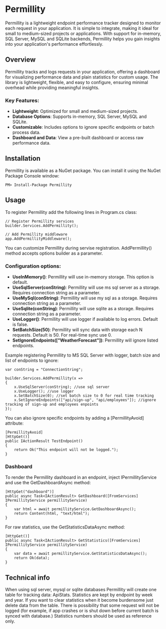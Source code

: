 # Permillity

Permillity is a lightweight endpoint performance tracker designed to monitor each request in your application. It is simple to integrate, making it ideal for small to medium-sized projects or applications. With support for in-memory, SQL Server, MySQL and SQLite backends, Permillity helps you gain insights into your application's performance effortlessly.

## Overview

Permillity tracks and logs requests in your application, offering a dashboard for visualizing performance data and plain statistics for custom usage. The library is lightweight, flexible, and easy to configure, ensuring minimal overhead while providing meaningful insights.

### Key Features:
- **Lightweight**: Optimized for small and medium-sized projects.
- **Database Options**: Supports in-memory, SQL Server, MySQL and SQLite.
- **Customizable**: Includes options to ignore specific endpoints or batch process data.
- **Dashboard and Data**: View a pre-built dashboard or access raw performance data.


## Installation

Permillity is available as a NuGet package. You can install it using the NuGet Package Console window:

```
PM> Install-Package Permillity
```

## Usage

To register Permillity add the following lines in Program.cs class:

```
// Register Permillity services
builder.Services.AddPermillity();
```

```
// Add Permillity middleware
app.AddPermillityMiddleware();
```

You can customize Permillity during servise registration. AddPermillity() method accepts options builder as a parameter.

### Configuration options:
- **UseInMemory()**: Permillity will use in-memory storage. This option is default.
- **UseSqlServer(conString)**: Permillity will use ms sql server as a storage. Requires connection string as a parameter.
- **UseMySql(conString)**: Permillity will use my sql as a storage. Requires connection string as a parameter.
- **UseSqlite(conString)**: Permillity will use sqlite as a storage. Requires connection string as a parameter.
- **UseLogger()**: Permillity will use logger if available to log errors. Default is false.
- **SetBatchSize(50)**: Permillity will sync data with storage each N requests. Default is 50. For real-time sync use 0.
- **SetIgnoreEndpoints(["WeatherForecast"])**: Permillity will ignore listed endpoints.

Example registering Permillity to MS SQL Server with logger, batch size and list of endpoints to ignore:

```
var conString = "ConnectionString";

builder.Services.AddPermillity(x =>
{
    x.UseSqlServer(conString); //use sql server 
    x.UseLogger(); //use logger
    x.SetBatchSize(0); //set batch size to 0 for real time tracking
    x.SetIgnoreEndpoints(["api/sign-up", "api/employees"]); //ignore tracking of sign-up and employees enpoints
});
```

You can also ignore specific endpoints by adding a [PermillityAvoid] attribute:

```
[PermillityAvoid]
[HttpGet()]
public IActionResult TestEndpoint()
{
    return Ok("This endpoint will not be logged.");
}
```

### Dashboard

To render the Permillity dashboard in an endpoint, inject IPermillityService and use the GetDashboardAsync method:

```
[HttpGet("dashboard")]
public async Task<IActionResult> GetDashboard([FromServices] IPermillityService permillityService)
{
    var html = await permillityService.GetDashboardAsync();
    return Content(html, "text/html");
}
```

For raw statistics, use the GetStatisticsDataAsync method:

```
[HttpGet()]
public async Task<IActionResult> GetStatistics([FromServices] IPermillityService permillityService)
{
    var data = await permillityService.GetStatisticsDataAsync();
    return Ok(data);
}
```

## Technical info

When using sql server, mysql or sqlite databases Permillity will create one table for tracking data: ApiStats. Statistics are kept by endpoint by week and year. If you want to clear statistics when it become burdensome just delete data from the table. There is possibility that some request will not be logged (for example, if app crashes or is shut down before current batch is synced with database.) Statistics numbers should be used as reference only. 
